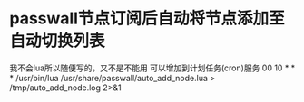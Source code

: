 # passwall节点订阅后自动将节点添加至自动切换列表
我不会lua所以随便写的，又不是不能用
可以增加到计划任务(cron)服务
00 10 * * * /usr/bin/lua /usr/share/passwall/auto_add_node.lua > /tmp/auto_add_node.log 2>&1
